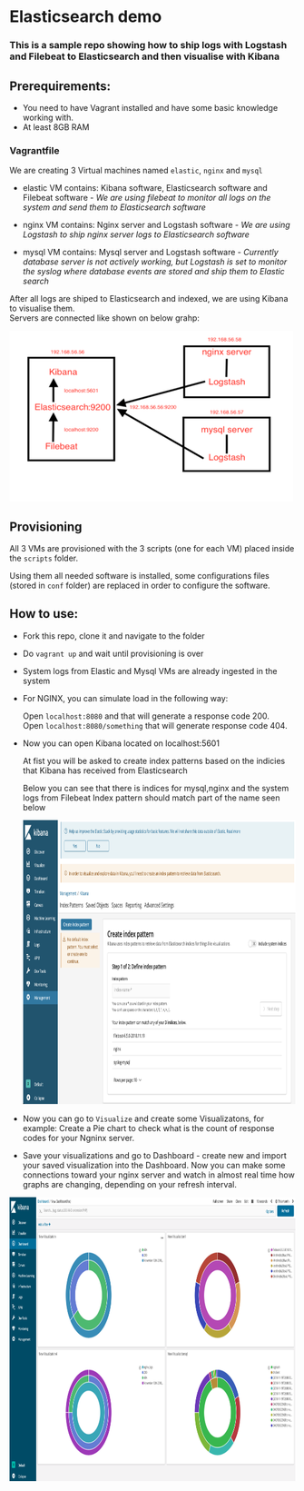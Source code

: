 # Elasticsearch demo

### This is a sample repo showing how to ship logs with Logstash and Filebeat to Elasticsearch and then visualise with Kibana

## Prerequirements: 
- You need to have Vagrant installed and have some basic knowledge working with.
- At least 8GB RAM

### Vagrantfile
We are creating 3 Virtual machines named `elastic`, `nginx` and `mysql`

- elastic VM contains: Kibana software, Elasticsearch software and Filebeat software - *We are using filebeat to monitor all logs on the system and send them to Elasticsearch software*


- nginx VM contains: Nginx server and Logstash software - *We are using Logstash to ship nginx server logs to Elasticsearch software*

- mysql VM contains: Mysql server and Logstash software - *Currently database server is not actively working, but Logstash is set to monitor the syslog where database events are stored and ship them to Elastic search*

After all logs are shiped to Elasticsearch and indexed, we are using Kibana to visualise them.    
Servers are connected like shown on below grahp:

<img src="screenshots/graph.png" width="500" height="300" />

## Provisioning
All 3 VMs are provisioned with the 3 scripts (one for each VM) placed inside the `scripts` folder.

Using them all needed software is installed, some configurations files (stored in `conf` folder) are replaced in order to configure the software.

## How to use:
- Fork this repo, clone it and navigate to the folder

- Do `vagrant up` and wait until provisioning is over

- System logs from Elastic and Mysql VMs are already ingested in the system

- For NGINX, you can simulate load in the following way:

   Open `localhost:8080` and that will generate a response code 200.    
   Open `localhost:8080/something` that will generate response code 404.
   
- Now you can open Kibana located on localhost:5601
   
   At fist you will be asked to create index patterns based on the indicies that Kibana has received from Elasticsearch
   
   Below you can see that there is indices for mysql,nginx and the system logs from Filebeat
   Index pattern should match part of the name seen below
   
   <img src="screenshots/index.png" width="1000" height="500" />
   
- Now you can go to `Visualize` and create some Visualizatons, for example:
   Create a Pie chart to check what is the count of response codes for your Ngninx server.

- Save your visualizations and go to Dashboard - create new and import your saved visualization into the Dashboard.
   Now you can make some connections toward your nginx server and watch in almost real time how graphs are changing, depending on your refresh interval.
   
<img src="screenshots/kibana.png" width="1000" height="500" />   
   
   
